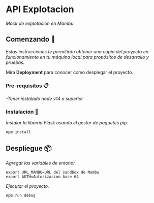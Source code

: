 # API Explotacion

_Mock de explotacion en Mambu_

## Comenzando 🚀

_Estas instrucciones te permitirán obtener una copia del proyecto en funcionamiento en tu máquina local para propósitos de desarrollo y pruebas._

Mira **Deployment** para conocer como desplegar el proyecto.


### Pre-requisitos 📋

_-Tener instalado node v14 o superior_

### Instalación 🔧

_Instalar la libreria Flask usando el gestor de paquetes pip._

```
npm install
```

## Despliegue 📦

_Agregar las variables de entonor._
```
export URL_MAMBU=URL del sandbox de Mambu
export AUTH=Autorizacion base 64
```

_Ejecutar el proyecto._
```
npm run debug
```